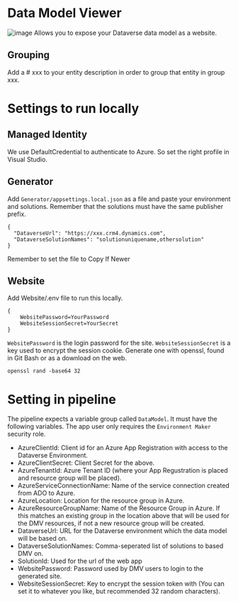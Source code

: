 # Data Model Viewer
![image](https://github.com/user-attachments/assets/9d91e37c-7e46-4654-b31d-5bc3e5d632ea)
Allows you to expose your Dataverse data model as a website.
## Grouping
Add a # xxx to your entity description in order to group that entity in group xxx.

# Settings to run locally
## Managed Identity
We use DefaultCredential to authenticate to Azure. So set the right profile in Visual Studio.

## Generator
Add `Generator/appsettings.local.json` as a file and paste your environment and solutions. Remember that the solutions must have the same publisher prefix.

```
{
  "DataverseUrl": "https://xxx.crm4.dynamics.com",
  "DataverseSolutionNames": "solutionuniquename,othersolution"
}
```

Remember to set the file to Copy If Newer
 
## Website
Add Website/.env file to run this locally.

```
{
    WebsitePassword=YourPassword
    WebsiteSessionSecret=YourSecret
}
```

`WebsitePassword` is the login password for the site.
`WebsiteSessionSecret` is a key used to encrypt the session cookie. Generate one with openssl, found in Git Bash or as a download on the web.
```
openssl rand -base64 32
```

# Setting in pipeline
The pipeline expects a variable group called `DataModel`. It must have the following variables. The app user only requires the `Environment Maker` security role.

* AzureClientId: Client id for an Azure App Registration with access to the Dataverse Environment.
* AzureClientSecret: Client Secret for the above.
* AzureTenantId: Azure Tenant ID (where your App Regustration is placed and resource group will be placed).
* AzureServiceConnectionName: Name of the service connection created from ADO to Azure.
* AzureLocation: Location for the resource group in Azure.
* AzureResourceGroupName: Name of the Resource Group in Azure. If this matches an existing group in the location above that will be used for the DMV resources, if not a new resource group will be created.
* DataverseUrl: URL for the Dataverse environment which the data model will be based on.
* DataverseSolutionNames: Comma-seperated list of solutions to based DMV on.
* SolutionId: Used for the url of the web app
* WebsitePassword: Password used by DMV users to login to the generated site.
* WebsiteSessionSecret: Key to encrypt the session token with (You can set it to whatever you like, but recommended 32 random characters).
